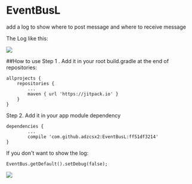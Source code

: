 # EventBusL
add a log to show where to post message and where to receive message

The Log like this:

![](https://github.com/adzcsx2/EventBusL/blob/master/readme.png)

##How to use
Step 1 . Add it in your root build.gradle at the end of repositories:

	allprojects {
		repositories {
			...
			maven { url 'https://jitpack.io' }
		}
	}

Step 2. Add it in your app module dependency

	dependencies {
	        ...
	        compile 'com.github.adzcsx2:EventBusL:ff51df3214'
    }

If you don't want to show the log:

    EventBus.getDefault().setDebug(false);

[![](https://jitpack.io/v/adzcsx2/EventBusL.svg)](https://jitpack.io/#adzcsx2/EventBusL)
